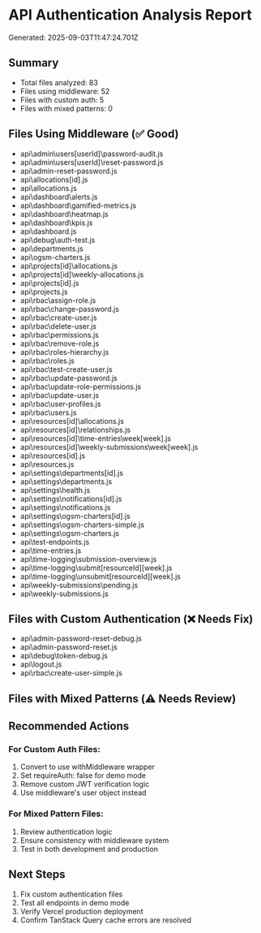 # API Authentication Analysis Report

Generated: 2025-09-03T11:47:24.701Z

## Summary
- Total files analyzed: 83
- Files using middleware: 52
- Files with custom auth: 5
- Files with mixed patterns: 0

## Files Using Middleware (✅ Good)
- api\admin\users\[userId]\password-audit.js
- api\admin\users\[userId]\reset-password.js
- api\admin-reset-password.js
- api\allocations\[id].js
- api\allocations.js
- api\dashboard\alerts.js
- api\dashboard\gamified-metrics.js
- api\dashboard\heatmap.js
- api\dashboard\kpis.js
- api\dashboard.js
- api\debug\auth-test.js
- api\departments.js
- api\ogsm-charters.js
- api\projects\[id]\allocations.js
- api\projects\[id]\weekly-allocations.js
- api\projects\[id].js
- api\projects.js
- api\rbac\assign-role.js
- api\rbac\change-password.js
- api\rbac\create-user.js
- api\rbac\delete-user.js
- api\rbac\permissions.js
- api\rbac\remove-role.js
- api\rbac\roles-hierarchy.js
- api\rbac\roles.js
- api\rbac\test-create-user.js
- api\rbac\update-password.js
- api\rbac\update-role-permissions.js
- api\rbac\update-user.js
- api\rbac\user-profiles.js
- api\rbac\users.js
- api\resources\[id]\allocations.js
- api\resources\[id]\relationships.js
- api\resources\[id]\time-entries\week\[week].js
- api\resources\[id]\weekly-submissions\week\[week].js
- api\resources\[id].js
- api\resources.js
- api\settings\departments\[id].js
- api\settings\departments.js
- api\settings\health.js
- api\settings\notifications\[id].js
- api\settings\notifications.js
- api\settings\ogsm-charters\[id].js
- api\settings\ogsm-charters-simple.js
- api\settings\ogsm-charters.js
- api\test-endpoints.js
- api\time-entries.js
- api\time-logging\submission-overview.js
- api\time-logging\submit\[resourceId]\[week].js
- api\time-logging\unsubmit\[resourceId]\[week].js
- api\weekly-submissions\pending.js
- api\weekly-submissions.js

## Files with Custom Authentication (❌ Needs Fix)
- api\admin-password-reset-debug.js
- api\admin-password-reset.js
- api\debug\token-debug.js
- api\logout.js
- api\rbac\create-user-simple.js

## Files with Mixed Patterns (⚠️ Needs Review)


## Recommended Actions

### For Custom Auth Files:
1. Convert to use withMiddleware wrapper
2. Set requireAuth: false for demo mode
3. Remove custom JWT verification logic
4. Use middleware's user object instead

### For Mixed Pattern Files:
1. Review authentication logic
2. Ensure consistency with middleware system
3. Test in both development and production

## Next Steps
1. Fix custom authentication files
2. Test all endpoints in demo mode
3. Verify Vercel production deployment
4. Confirm TanStack Query cache errors are resolved
